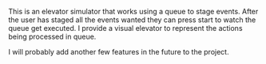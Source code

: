 This is an elevator simulator that works using a queue to stage events.
After the user has staged all the events wanted they can press start to watch the queue get executed.
I provide a visual elevator to represent the actions being processed in queue.

I will probably add another few features in the future to the project.
